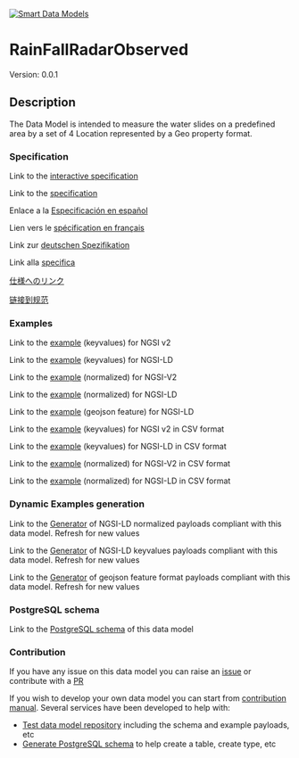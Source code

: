 [![Smart Data Models](https://smartdatamodels.org/wp-content/uploads/2022/01/SmartDataModels_logo.png "Logo")](https://smartdatamodels.org)
# RainFallRadarObserved
Version: 0.0.1

## Description 

The Data Model is intended to measure the water slides on a predefined area by a set of 4 Location represented by a Geo property format.
### Specification

Link to the [interactive specification](https://swagger.lab.fiware.org/?url=https://smart-data-models.github.io/dataModel.Environment/RainFallRadarObserved/swagger.yaml)

Link to the [specification](https://github.com/smart-data-models/dataModel.Environment/blob/master/RainFallRadarObserved/doc/spec.md)

Enlace a la [Especificación en español](https://github.com/smart-data-models/dataModel.Environment/blob/master/RainFallRadarObserved/doc/spec_ES.md)

Lien vers le [spécification en français](https://github.com/smart-data-models/dataModel.Environment/blob/master/RainFallRadarObserved/doc/spec_FR.md)

Link zur [deutschen Spezifikation](https://github.com/smart-data-models/dataModel.Environment/blob/master/RainFallRadarObserved/doc/spec_DE.md)

Link alla [specifica](https://github.com/smart-data-models/dataModel.Environment/blob/master/RainFallRadarObserved/doc/spec_IT.md)

[仕様へのリンク](https://github.com/smart-data-models/dataModel.Environment/blob/master/RainFallRadarObserved/doc/spec_JA.md)

[链接到规范](https://github.com/smart-data-models/dataModel.Environment/blob/master/RainFallRadarObserved/doc/spec_ZH.md)
### Examples

Link to the [example](https://smart-data-models.github.io/dataModel.Environment/RainFallRadarObserved/examples/example.json) (keyvalues) for NGSI v2

Link to the [example](https://smart-data-models.github.io/dataModel.Environment/RainFallRadarObserved/examples/example.jsonld) (keyvalues) for NGSI-LD

Link to the [example](https://smart-data-models.github.io/dataModel.Environment/RainFallRadarObserved/examples/example-normalized.json) (normalized) for NGSI-V2

Link to the [example](https://smart-data-models.github.io/dataModel.Environment/RainFallRadarObserved/examples/example-normalized.jsonld) (normalized) for NGSI-LD

Link to the [example](https://smart-data-models.github.io/dataModel.Environment/RainFallRadarObserved/examples/example-geojsonfeature.json) (geojson feature) for NGSI-LD

Link to the [example](https://smart-data-models.github.io/dataModel.Environment/RainFallRadarObserved/examples/example.json.csv) (keyvalues) for NGSI v2 in CSV format

Link to the [example](https://smart-data-models.github.io/dataModel.Environment/RainFallRadarObserved/examples/example.jsonld.csv) (keyvalues) for NGSI-LD in CSV format

Link to the [example](https://smart-data-models.github.io/dataModel.Environment/RainFallRadarObserved/examples/example-normalized.json.csv) (normalized) for NGSI-V2 in CSV format

Link to the [example](https://smart-data-models.github.io/dataModel.Environment/RainFallRadarObserved/examples/example-normalized.jsonld.csv) (normalized) for NGSI-LD in CSV format
### Dynamic Examples generation

Link to the [Generator](https://smartdatamodels.org/extra/ngsi-ld_generator.php?schemaUrl=https://raw.githubusercontent.com/smart-data-models/dataModel.Environment/master/RainFallRadarObserved/schema.json&email=info@smartdatamodels.org) of NGSI-LD normalized payloads compliant with this data model. Refresh for new values

Link to the [Generator](https://smartdatamodels.org/extra/ngsi-ld_generator_keyvalues.php?schemaUrl=https://raw.githubusercontent.com/smart-data-models/dataModel.Environment/master/RainFallRadarObserved/schema.json&email=info@smartdatamodels.org) of NGSI-LD keyvalues payloads compliant with this data model. Refresh for new values

Link to the [Generator](https://smartdatamodels.org/extra/geojson_features_generator.php?schemaUrl=https://raw.githubusercontent.com/smart-data-models/dataModel.Environment/master/RainFallRadarObserved/schema.json&email=info@smartdatamodels.org) of geojson feature format payloads compliant with this data model. Refresh for new values
### PostgreSQL schema

Link to the [PostgreSQL schema](https://smart-data-models.github.io/dataModel.Environment/RainFallRadarObserved/schema.sql) of this data model
### Contribution

 If you have any issue on this data model you can raise an [issue](https://github.com/smart-data-models/dataModel.Environment/issues)  or contribute with a [PR](https://github.com/smart-data-models/dataModel.Environment/pulls)

 If you wish to develop your own data model you can start from [contribution manual](https://bit.ly/contribution_manual). Several services have been developed to help with: 
 - [Test data model repository](https://smartdatamodels.org/index.php/data-models-contribution-api/) including the schema and example payloads, etc
 - [Generate PostgreSQL schema](https://smartdatamodels.org/index.php/sql-service/) to help create a table, create type, etc